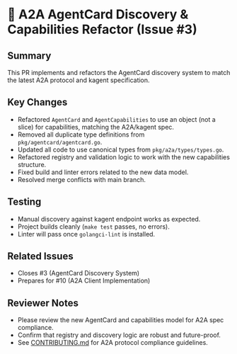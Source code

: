 # 🚀 A2A AgentCard Discovery & Capabilities Refactor (Issue #3)

## Summary
This PR implements and refactors the AgentCard discovery system to match the latest A2A protocol and kagent specification.

## Key Changes
- Refactored `AgentCard` and `AgentCapabilities` to use an object (not a slice) for capabilities, matching the A2A/kagent spec.
- Removed all duplicate type definitions from `pkg/agentcard/agentcard.go`.
- Updated all code to use canonical types from `pkg/a2a/types/types.go`.
- Refactored registry and validation logic to work with the new capabilities structure.
- Fixed build and linter errors related to the new data model.
- Resolved merge conflicts with main branch.

## Testing
- Manual discovery against kagent endpoint works as expected.
- Project builds cleanly (`make test` passes, no errors).
- Linter will pass once `golangci-lint` is installed.

## Related Issues
- Closes #3 (AgentCard Discovery System)
- Prepares for #10 (A2A Client Implementation)

## Reviewer Notes
- Please review the new AgentCard and capabilities model for A2A spec compliance.
- Confirm that registry and discovery logic are robust and future-proof.
- See [CONTRIBUTING.md](CONTRIBUTING.md) for A2A protocol compliance guidelines. 